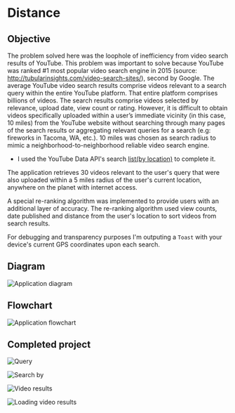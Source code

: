 # Distance


## Objective

The problem solved here was the loophole of inefficiency from video search results of YouTube. This problem was important to solve because YouTube was ranked #1 most popular video search engine in 2015 (source: http://tubularinsights.com/video-search-sites/), second by Google. The average YouTube video search results comprise videos relevant to a search query within the entire YouTube platform. That entire platform comprises billions of videos. The search results comprise videos selected by relevance, upload date, view count or rating. However, it is difficult to obtain videos specifically uploaded within a user’s immediate vicinity (in this case, 10 miles) from the YouTube website without searching through many pages of the search results or aggregating relevant queries for a search (e.g: fireworks in Tacoma, WA, etc.). 10 miles was chosen as search radius to mimic a neighborhood-to-neighborhood reliable video search engine.


- I used the YouTube Data API's search [list(by location)](https://developers.google.com/youtube/v3/docs/search/list) to complete it.

The application retrieves 30 videos relevant to the user's query that were also uploaded within a 5 miles radius of the user's current location, anywhere on the planet with internet access. 

A special re-ranking algorithm was implemented to provide users with an additional layer of accuracy. The re-ranking algorithm used view counts, date published and distance from the user's location to sort videos from search results.

For debugging and transparency purposes I'm outputing a ``Toast`` with your device's current GPS coordinates upon each search.

## Diagram

![Application diagram](app_diagram.png)


## Flowchart

![Application flowchart](app_flow_chart.png)


## Completed project

![Query](app_photo_2.png)

![Search by](app_photo1.png)

![Video results](app_photo_4.png)

![Loading video results](app_photo_3.png)

